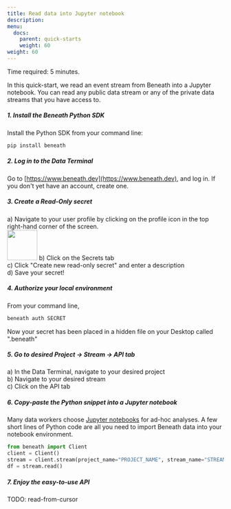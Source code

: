 ```yaml
---
title: Read data into Jupyter notebook
description:
menu:
  docs:
    parent: quick-starts
    weight: 60
weight: 60
---
```


Time required: 5 minutes.

In this quick-start, we read an event stream from Beneath into a Jupyter notebook. You can read any public data stream or any of the private data streams that you have access to.

##### 1. Install the Beneath Python SDK
Install the Python SDK from your command line:
```bash
pip install beneath
```

##### 2. Log in to the Data Terminal
Go to [https://www.beneath.dev](https://www.beneath.dev), and log in. If you don't yet have an account, create one.

##### 3. Create a Read-Only secret
a) Navigate to your user profile by clicking on the profile icon in the top right-hand corner of the screen. <br>
<img src="/media/profile-icon.png" width="70px"/>
b) Click on the Secrets tab <br>
c) Click "Create new read-only secret" and enter a description <br>
d) Save your secret!

##### 4. Authorize your local environment
From your command line,
```bash
beneath auth SECRET
``` 
Now your secret has been placed in a hidden file on your Desktop called ".beneath"

##### 5. Go to desired Project &rarr; Stream &rarr; API tab
a) In the Data Terminal, navigate to your desired project<br>
b) Navigate to your desired stream<br>
c) Click on the API tab

##### 6. Copy-paste the Python snippet into a Jupyter notebook
Many data workers choose [Jupyter notebooks](https://jupyter.org/) for ad-hoc analyses. A few short lines of Python code are all you need to import Beneath data into your notebook environment.

```python
from beneath import Client
client = Client()
stream = client.stream(project_name="PROJECT_NAME", stream_name="STREAM_NAME")
df = stream.read()
```

##### 7. Enjoy the easy-to-use API
TODO: read-from-cursor

